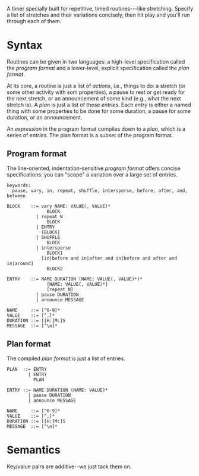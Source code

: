 A timer specially built for repetitive, timed routines---like stretching. Specify a list of stretches and their variations concisely, then hit play and you'll run through each of them.

# Syntax

Routines can be given in two languages: a high-level specification called the _program format_ and a lower-level, explicit specification called the _plan format_.

At its core, a routine is just a list of _actions_, i.e., things to do: a stretch (or some other activity with som properties), a pause to rest or get ready for the next stretch, or an announcement of some kind (e.g., what the next stretch is). A _plan_ is just a list of these _entries_. Each _entry_ is either a named thing with some properties to be done for some duration, a pause for some duration, or an announcement.

An _expression_ in the program format compiles down to a _plan_, which is a series of _entries_. The plan format is a subset of the program format.

## Program format

The line-oriented, indentation-sensitive _program format_ offers concise specifications: you can "scope" a variation over a large set of entries.

```
keywords:
  pause, vary, in, repeat, shuffle, intersperse, before, after, and, between

BLOCK    ::= vary NAME: VALUE(, VALUE)*
               BLOCK
           | repeat N
               BLOCK
           | ENTRY
             [BLOCK]
           | SHUFFLE
               BLOCK
           | intersperse 
               BLOCK1
             [in|before and in|after and in|before and after and in|around] 
               BLOCK2

ENTRY    ::= NAME DURATION (NAME: VALUE(, VALUE)*)*
               [NAME: VALUE(, VALUE)*]
               [repeat N]
           | pause DURATION
           | announce MESSAGE

NAME     ::= [^0-9]*
VALUE    ::= [^,]*
DURATION ::= [[H:]M:]S
MESSAGE  ::= [^\n]*
```

## Plan format

The compiled _plan format_ is just a list of entries.

```
PLAN  ::= ENTRY 
        | ENTRY
          PLAN

ENTRY ::= NAME DURATION (NAME: VALUE)*
        | pause DURATION
        | announce MESSAGE
        
NAME     ::= [^0-9]*
VALUE    ::= [^,]*
DURATION ::= [[H:]M:]S
MESSAGE  ::= [^\n]*
```

# Semantics

Key/value pairs are additive--we just tack them on.
